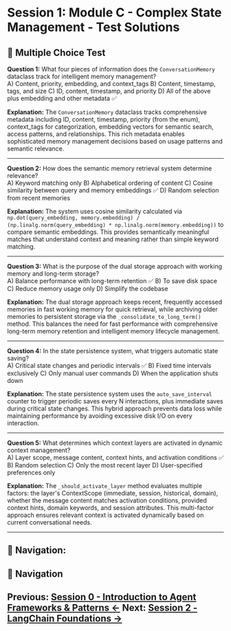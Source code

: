 # Session 1: Module C - Complex State Management - Test Solutions

## 📝 Multiple Choice Test

**Question 1:** What four pieces of information does the `ConversationMemory` dataclass track for intelligent memory management?  
A) Content, priority, embedding, and context_tags
B) Content, timestamp, tags, and size
C) ID, content, timestamp, and priority
D) All of the above plus embedding and other metadata ✅

**Explanation:** The `ConversationMemory` dataclass tracks comprehensive metadata including ID, content, timestamp, priority (from the enum), context_tags for categorization, embedding vectors for semantic search, access patterns, and relationships. This rich metadata enables sophisticated memory management decisions based on usage patterns and semantic relevance.

---

**Question 2:** How does the semantic memory retrieval system determine relevance?  
A) Keyword matching only
B) Alphabetical ordering of content
C) Cosine similarity between query and memory embeddings ✅
D) Random selection from recent memories

**Explanation:** The system uses cosine similarity calculated via `np.dot(query_embedding, memory.embedding) / (np.linalg.norm(query_embedding) * np.linalg.norm(memory.embedding))` to compare semantic embeddings. This provides semantically meaningful matches that understand context and meaning rather than simple keyword matching.

---

**Question 3:** What is the purpose of the dual storage approach with working memory and long-term storage?  
A) Balance performance with long-term retention ✅
B) To save disk space
C) Reduce memory usage only
D) Simplify the codebase

**Explanation:** The dual storage approach keeps recent, frequently accessed memories in fast working memory for quick retrieval, while archiving older memories to persistent storage via the `_consolidate_to_long_term()` method. This balances the need for fast performance with comprehensive long-term memory retention and intelligent memory lifecycle management.

---

**Question 4:** In the state persistence system, what triggers automatic state saving?  
A) Critical state changes and periodic intervals ✅
B) Fixed time intervals exclusively
C) Only manual user commands
D) When the application shuts down

**Explanation:** The state persistence system uses the `auto_save_interval` counter to trigger periodic saves every N interactions, plus immediate saves during critical state changes. This hybrid approach prevents data loss while maintaining performance by avoiding excessive disk I/O on every interaction.

---

**Question 5:** What determines which context layers are activated in dynamic context management?  
A) Layer scope, message content, context hints, and activation conditions ✅
B) Random selection
C) Only the most recent layer
D) User-specified preferences only

**Explanation:** The `_should_activate_layer` method evaluates multiple factors: the layer's ContextScope (immediate, session, historical, domain), whether the message content matches activation conditions, provided context hints, domain keywords, and session attributes. This multi-factor approach ensures relevant context is activated dynamically based on current conversational needs.

---

**🧭 Navigation:**
---

## 🧭 Navigation

**Previous:** [Session 0 - Introduction to Agent Frameworks & Patterns ←](Session0_Introduction_to_Agent_Frameworks_Patterns.md)
**Next:** [Session 2 - LangChain Foundations →](Session2_LangChain_Foundations.md)
---
